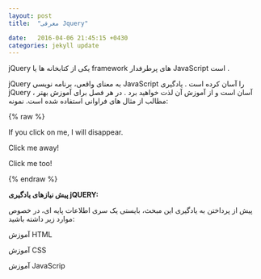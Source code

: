 ```yaml
---
layout: post
title:  "معرفی Jquery"

date:   2016-04-06 21:45:15 +0430
categories: jekyll update
---
```


jQuery یکی از کتابخانه ها یا framework های پرطرفدار JavaScript است .

jQuery به معنای واقعی، برنامه نویسی JavaScript را آسان کرده است .
یادگیری jQuery ، آسان است و از آموزش آن لذت خواهید برد .
در هر فصل برای آموزش بهتر مطالب از مثال های فراوانی استفاده شده است.
نمونه:

 {% raw %}
    <!DOCTYPE html>
	<html>
	<head>
	<script src="https://ajax.googleapis.com/ajax/libs/jquery/1.11.3/jquery.min.js"></script> 
	<script> 
	$(document).ready(function () {
	$("p").click(function () { 
	$(this).hide();
	});
	});
	</script> 
	</head>
	<body>
	<p>If you click on me, I will disappear.</p>
	<p>Click me away!</p>
	<p>Click me too!</p>
	</body> 
	</html>
    {% endraw %}

 
 <b>پیش نیازهای یادگیری jQUERY:</b>
 
 پیش از پرداختن به یادگیری این مبحث، بایستی یک سری اطلاعات پایه ای، در خصوص موارد زیر داشته
باشید:

آموزش HTML

آموزش CSS

آموزش JavaScrip
 
 